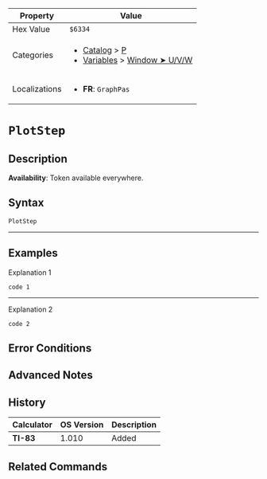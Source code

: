 | Property      | Value |
|---------------|-------|
| Hex Value     | `$6334`|
| Categories    | <ul><li>[Catalog](<../categories/Catalog.md>) > [P](<../categories/Catalog.md#P>)</li><li>[Variables](<../categories/Variables.md>) > [Window ➤ U/V/W](<../categories/Variables.md#Window ➤ U/V/W>)</li></ul> |
| Localizations | <ul><li><b>FR</b>: `GraphPas`</li></ul> |

# `PlotStep`

## Description



<b>Availability</b>: Token available everywhere.

## Syntax
`PlotStep`

<hr>

## Examples

Explanation 1
```ti-basic
code 1
```
---
Explanation 2
```ti-basic
code 2
```

## Error Conditions


## Advanced Notes


## History
| Calculator | OS Version | Description |
|------------|------------|-------------|
| <b>TI-83</b> | 1.010 | Added

## Related Commands

    